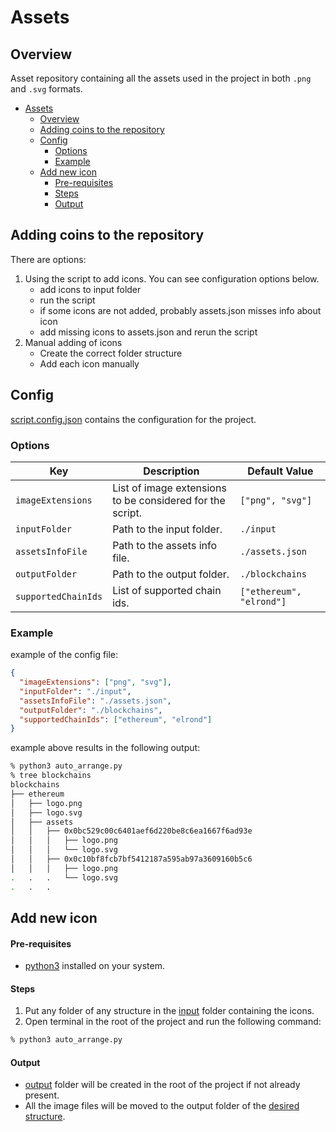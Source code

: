 # Assets

## Overview

Asset repository containing all the assets used in the project in both `.png` and `.svg` formats.

- [Assets](#assets)
  - [Overview](#overview)
  - [Adding coins to the repository](#adding-coins-to-the-repository)
  - [Config](#config)
    - [Options](#options)
    - [Example](#example)
  - [Add new icon](#add-new-icon)
    - [Pre-requisites](#pre-requisites)
    - [Steps](#steps)
    - [Output](#output)

## Adding coins to the repository

There are options:

1. Using the script to add icons. You can see configuration options below.
   - add icons to input folder
   - run the script
   - if some icons are not added, probably assets.json misses info about icon
   - add missing icons to assets.json and rerun the script
2. Manual adding of icons
   - Create the correct folder structure
   - Add each icon manually

## Config

[script.config.json](script.config.json) contains the configuration for the project.

### Options

| Key                                                     | Description                                               | Default Value            |
| ------------------------------------------------------- | --------------------------------------------------------- | ------------------------ |
| <span id="imageExtensions">`imageExtensions`</span>     | List of image extensions to be considered for the script. | `["png", "svg"]`         |
| <span id="inputFolder">`inputFolder`</span>             | Path to the input folder.                                 | `./input`                |
| <span id="assetsInfoFile">`assetsInfoFile`</span>       | Path to the assets info file.                             | `./assets.json`          |
| <span id="outputFolder">`outputFolder`</span>           | Path to the output folder.                                | `./blockchains`          |
| <span id="supportedChainIds">`supportedChainIds`</span> | List of supported chain ids.                              | `["ethereum", "elrond"]` |

### Example

example of the config file:

```json
{
  "imageExtensions": ["png", "svg"],
  "inputFolder": "./input",
  "assetsInfoFile": "./assets.json",
  "outputFolder": "./blockchains",
  "supportedChainIds": ["ethereum", "elrond"]
}
```

<span id="structure-example">example above results in the following output:</span>

```bash
% python3 auto_arrange.py
% tree blockchains
blockchains
├── ethereum
│   ├── logo.png
│   ├── logo.svg
│   ├── assets
│   │   ├── 0x0bc529c00c6401aef6d220be8c6ea1667f6ad93e
│   │   │   ├── logo.png
│   │   │   └── logo.svg
│   │   ├── 0x0c10bf8fcb7bf5412187a595ab97a3609160b5c6
│   │   │   ├── logo.png
.   .   .   └── logo.svg
.   .   .
```

## Add new icon

#### Pre-requisites

- [python3](https://www.python.org/downloads/) installed on your system.

#### Steps

1. Put any folder of any structure in the [input](#inputFolder) folder containing the icons.
2. Open terminal in the root of the project and run the following command:

```bash
% python3 auto_arrange.py
```

#### Output

- [output](#outputFolder) folder will be created in the root of the project if not already present.
- All the image files will be moved to the output folder of the [desired structure](#structure-example).
